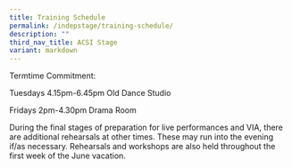 ```yaml
---
title: Training Schedule
permalink: /indepstage/training-schedule/
description: ""
third_nav_title: ACSI Stage
variant: markdown
---
```

Termtime Commitment:

Tuesdays 4.15pm-6.45pm Old Dance Studio

Fridays 2pm-4.30pm Drama Room

During the final stages of preparation for live performances and VIA, there are additional rehearsals at other times. These may run into the evening if/as necessary. Rehearsals and workshops are also held throughout the first week of the June vacation.